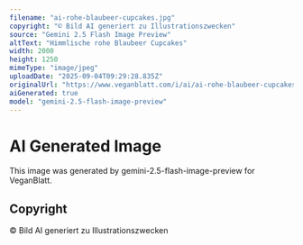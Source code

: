 ```yaml
---
filename: "ai-rohe-blaubeer-cupcakes.jpg"
copyright: "© Bild AI generiert zu Illustrationszwecken"
source: "Gemini 2.5 Flash Image Preview"
altText: "Himmlische rohe Blaubeer Cupcakes"
width: 2000
height: 1250
mimeType: "image/jpeg"
uploadDate: "2025-09-04T09:29:28.835Z"
originalUrl: "https://www.veganblatt.com/i/ai/ai-rohe-blaubeer-cupcakes.jpg"
aiGenerated: true
model: "gemini-2.5-flash-image-preview"
---
```


# AI Generated Image

This image was generated by gemini-2.5-flash-image-preview for VeganBlatt.

## Copyright
© Bild AI generiert zu Illustrationszwecken
